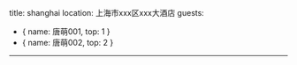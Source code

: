 title: shanghai
location: 上海市xxx区xxx大酒店
guests:
  - { name: 唐萌001,
      top: 1
    }
  - { name: 唐萌002,
      top: 2
    }
---